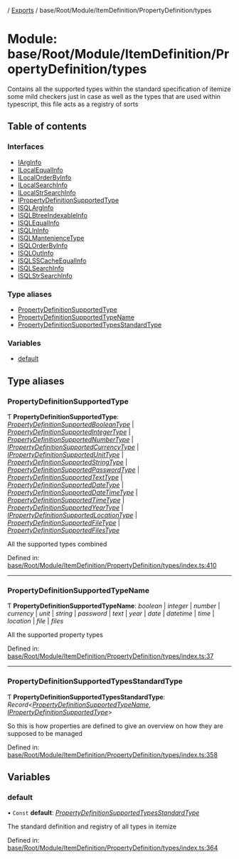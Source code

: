 [](../README.md) / [Exports](../modules.md) / base/Root/Module/ItemDefinition/PropertyDefinition/types

# Module: base/Root/Module/ItemDefinition/PropertyDefinition/types

Contains all the supported types within the standard specification of itemize
some mild checkers just in case as well as the types that are used within
typescript, this file acts as a registry of sorts

## Table of contents

### Interfaces

- [IArgInfo](../interfaces/base_root_module_itemdefinition_propertydefinition_types.iarginfo.md)
- [ILocalEqualInfo](../interfaces/base_root_module_itemdefinition_propertydefinition_types.ilocalequalinfo.md)
- [ILocalOrderByInfo](../interfaces/base_root_module_itemdefinition_propertydefinition_types.ilocalorderbyinfo.md)
- [ILocalSearchInfo](../interfaces/base_root_module_itemdefinition_propertydefinition_types.ilocalsearchinfo.md)
- [ILocalStrSearchInfo](../interfaces/base_root_module_itemdefinition_propertydefinition_types.ilocalstrsearchinfo.md)
- [IPropertyDefinitionSupportedType](../interfaces/base_root_module_itemdefinition_propertydefinition_types.ipropertydefinitionsupportedtype.md)
- [ISQLArgInfo](../interfaces/base_root_module_itemdefinition_propertydefinition_types.isqlarginfo.md)
- [ISQLBtreeIndexableInfo](../interfaces/base_root_module_itemdefinition_propertydefinition_types.isqlbtreeindexableinfo.md)
- [ISQLEqualInfo](../interfaces/base_root_module_itemdefinition_propertydefinition_types.isqlequalinfo.md)
- [ISQLInInfo](../interfaces/base_root_module_itemdefinition_propertydefinition_types.isqlininfo.md)
- [ISQLMantenienceType](../interfaces/base_root_module_itemdefinition_propertydefinition_types.isqlmanteniencetype.md)
- [ISQLOrderByInfo](../interfaces/base_root_module_itemdefinition_propertydefinition_types.isqlorderbyinfo.md)
- [ISQLOutInfo](../interfaces/base_root_module_itemdefinition_propertydefinition_types.isqloutinfo.md)
- [ISQLSSCacheEqualInfo](../interfaces/base_root_module_itemdefinition_propertydefinition_types.isqlsscacheequalinfo.md)
- [ISQLSearchInfo](../interfaces/base_root_module_itemdefinition_propertydefinition_types.isqlsearchinfo.md)
- [ISQLStrSearchInfo](../interfaces/base_root_module_itemdefinition_propertydefinition_types.isqlstrsearchinfo.md)

### Type aliases

- [PropertyDefinitionSupportedType](base_root_module_itemdefinition_propertydefinition_types.md#propertydefinitionsupportedtype)
- [PropertyDefinitionSupportedTypeName](base_root_module_itemdefinition_propertydefinition_types.md#propertydefinitionsupportedtypename)
- [PropertyDefinitionSupportedTypesStandardType](base_root_module_itemdefinition_propertydefinition_types.md#propertydefinitionsupportedtypesstandardtype)

### Variables

- [default](base_root_module_itemdefinition_propertydefinition_types.md#default)

## Type aliases

### PropertyDefinitionSupportedType

Ƭ **PropertyDefinitionSupportedType**: [*PropertyDefinitionSupportedBooleanType*](base_root_module_itemdefinition_propertydefinition_types_boolean.md#propertydefinitionsupportedbooleantype) \| [*PropertyDefinitionSupportedIntegerType*](base_root_module_itemdefinition_propertydefinition_types_integer.md#propertydefinitionsupportedintegertype) \| [*PropertyDefinitionSupportedNumberType*](base_root_module_itemdefinition_propertydefinition_types_number.md#propertydefinitionsupportednumbertype) \| [*IPropertyDefinitionSupportedCurrencyType*](../interfaces/base_root_module_itemdefinition_propertydefinition_types_currency.ipropertydefinitionsupportedcurrencytype.md) \| [*IPropertyDefinitionSupportedUnitType*](../interfaces/base_root_module_itemdefinition_propertydefinition_types_unit.ipropertydefinitionsupportedunittype.md) \| [*PropertyDefinitionSupportedStringType*](base_root_module_itemdefinition_propertydefinition_types_string.md#propertydefinitionsupportedstringtype) \| [*PropertyDefinitionSupportedPasswordType*](base_root_module_itemdefinition_propertydefinition_types_password.md#propertydefinitionsupportedpasswordtype) \| [*PropertyDefinitionSupportedTextType*](base_root_module_itemdefinition_propertydefinition_types_text.md#propertydefinitionsupportedtexttype) \| [*PropertyDefinitionSupportedDateType*](base_root_module_itemdefinition_propertydefinition_types_date.md#propertydefinitionsupporteddatetype) \| [*PropertyDefinitionSupportedDateTimeType*](base_root_module_itemdefinition_propertydefinition_types_datetime.md#propertydefinitionsupporteddatetimetype) \| [*PropertyDefinitionSupportedTimeType*](base_root_module_itemdefinition_propertydefinition_types_time.md#propertydefinitionsupportedtimetype) \| [*PropertyDefinitionSupportedYearType*](base_root_module_itemdefinition_propertydefinition_types_year.md#propertydefinitionsupportedyeartype) \| [*IPropertyDefinitionSupportedLocationType*](../interfaces/base_root_module_itemdefinition_propertydefinition_types_location.ipropertydefinitionsupportedlocationtype.md) \| [*PropertyDefinitionSupportedFileType*](base_root_module_itemdefinition_propertydefinition_types_file.md#propertydefinitionsupportedfiletype) \| [*PropertyDefinitionSupportedFilesType*](base_root_module_itemdefinition_propertydefinition_types_files.md#propertydefinitionsupportedfilestype)

All the supported types combined

Defined in: [base/Root/Module/ItemDefinition/PropertyDefinition/types/index.ts:410](https://github.com/onzag/itemize/blob/0569bdf2/base/Root/Module/ItemDefinition/PropertyDefinition/types/index.ts#L410)

___

### PropertyDefinitionSupportedTypeName

Ƭ **PropertyDefinitionSupportedTypeName**: *boolean* \| *integer* \| *number* \| *currency* \| *unit* \| *string* \| *password* \| *text* \| *year* \| *date* \| *datetime* \| *time* \| *location* \| *file* \| *files*

All the supported property types

Defined in: [base/Root/Module/ItemDefinition/PropertyDefinition/types/index.ts:37](https://github.com/onzag/itemize/blob/0569bdf2/base/Root/Module/ItemDefinition/PropertyDefinition/types/index.ts#L37)

___

### PropertyDefinitionSupportedTypesStandardType

Ƭ **PropertyDefinitionSupportedTypesStandardType**: *Record*<[*PropertyDefinitionSupportedTypeName*](base_root_module_itemdefinition_propertydefinition_types.md#propertydefinitionsupportedtypename), [*IPropertyDefinitionSupportedType*](../interfaces/base_root_module_itemdefinition_propertydefinition_types.ipropertydefinitionsupportedtype.md)\>

So this is how properties are defined to give an overview on
how they are supposed to be managed

Defined in: [base/Root/Module/ItemDefinition/PropertyDefinition/types/index.ts:358](https://github.com/onzag/itemize/blob/0569bdf2/base/Root/Module/ItemDefinition/PropertyDefinition/types/index.ts#L358)

## Variables

### default

• `Const` **default**: [*PropertyDefinitionSupportedTypesStandardType*](base_root_module_itemdefinition_propertydefinition_types.md#propertydefinitionsupportedtypesstandardtype)

The standard definition and registry of all types in itemize

Defined in: [base/Root/Module/ItemDefinition/PropertyDefinition/types/index.ts:364](https://github.com/onzag/itemize/blob/0569bdf2/base/Root/Module/ItemDefinition/PropertyDefinition/types/index.ts#L364)
